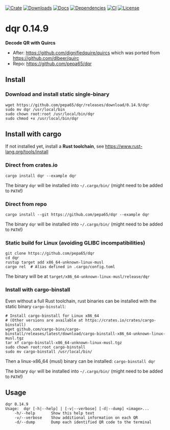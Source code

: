 [![Crate](https://img.shields.io/crates/v/dqr.svg?style=flat-square)](https://crates.io/crates/dqr)
[![Downloads](https://img.shields.io/crates/d/dqr.svg?style=flat-square)](https://crates.io/crates/dqr)
[![Docs](https://img.shields.io/badge/docs-dqr-blue.svg?style=flat-square)](https://docs.rs/crate/dqr/latest)
[![Dependencies](https://deps.rs/repo/github/pepa65/dqr/status.svg)](https://deps.rs/repo/github/pepa65/dqr)
[![CI](https://github.com/pepa65/dqr/workflows/CI/badge.svg)](https://github.com/pepa65/dqr/actions)
[![License](https://img.shields.io/badge/License-MIT-blue.svg)](https://github.com/pepa65/dqr/blob/master/LICENSE)

# dqr 0.14.9
**Decode QR with Quircs**

* After: <https://github.com/dignifiedquire/quircs> which was ported from <https://github.com/dlbeer/quirc>
* Repo: <https://github.com/pepa65/dqr>

## Install
### Download and install static single-binary
```
wget https://github.com/pepa65/dqr/releases/download/0.14.9/dqr
sudo mv dqr /usr/local/bin
sudo chown root:root /usr/local/bin/dqr
sudo chmod +x /usr/local/bin/dqr
```

## Install with cargo
If not installed yet, install a **Rust toolchain**, see <https://www.rust-lang.org/tools/install>

### Direct from crates.io
`cargo install dqr --example dqr`

The binary `dqr` will be installed into `~/.cargo/bin/` (might need to be added to `PATH`!)

### Direct from repo
`cargo install --git https://github.com/pepa65/dqr --example dqr`

The binary `dqr` will be installed into `~/.cargo/bin/` (might need to be added to `PATH`!)

### Static build for Linux (avoiding GLIBC incompatibilities)
```
git clone https://github.com/pepa65/dqr
cd dqr
rustup target add x86_64-unknown-linux-musl
cargo rel  # Alias defined in .cargo/config.toml
```

The binary will be at `target/x86_64-unknown-linux-musl/release/dqr`

### Install with cargo-binstall
Even without a full Rust toolchain, rust binaries can be installed with the static binary `cargo-binstall`:

```
# Install cargo-binstall for Linux x86_64
# (Other versions are available at https://crates.io/crates/cargo-binstall)
wget github.com/cargo-bins/cargo-binstall/releases/latest/download/cargo-binstall-x86_64-unknown-linux-musl.tgz
tar xf cargo-binstall-x86_64-unknown-linux-musl.tgz
sudo chown root:root cargo-binstall
sudo mv cargo-binstall /usr/local/bin/
```

Then a linux-x86_64 (musl) binary can be installed: `cargo-binstall dqr`

The binary `dqr` will be installed into `~/.cargo/bin/` (might need to be added to `PATH`!)

## Usage
```
dqr 0.14.9
Usage:  dqr [-h|--help] | [-v|--verbose] [-d|--dump] <image>...
    -h/--help       Show this help text
    -v/--verbose    Show additional information on each QR
    -d/--dump       Dump each identified QR code to the terminal
```
